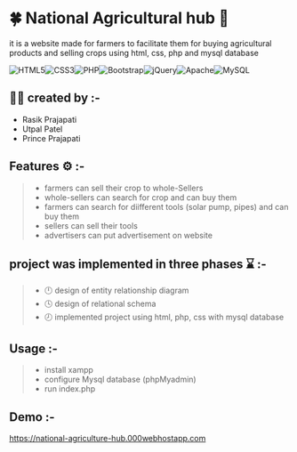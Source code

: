 # :four_leaf_clover: National Agricultural hub :tractor:
 it is a website made for farmers to facilitate them for buying agricultural products and selling crops using html, css, php and mysql database
 
 <img alt="HTML5" src="https://img.shields.io/badge/html5-%23E34F26.svg?style=for-the-badge&logo=html5&logoColor=white"/><img alt="CSS3" src="https://img.shields.io/badge/css3-%231572B6.svg?style=for-the-badge&logo=css3&logoColor=white"/><img alt="PHP" src="https://img.shields.io/badge/php-%23777BB4.svg?style=for-the-badge&logo=php&logoColor=white"/><img alt="Bootstrap" src="https://img.shields.io/badge/bootstrap-%23563D7C.svg?style=for-the-badge&logo=bootstrap&logoColor=white"/><img alt="jQuery" src="https://img.shields.io/badge/jquery-%230769AD.svg?style=for-the-badge&logo=jquery&logoColor=white"/><img alt="Apache" src="https://img.shields.io/badge/apache-%23D42029.svg?style=for-the-badge&logo=apache&logoColor=white"/><img alt="MySQL" src="https://img.shields.io/badge/mysql-%2300f.svg?style=for-the-badge&logo=mysql&logoColor=white"/>
 
 ## :man_student: created by :-  
 * Rasik Prajapati
 * Utpal Patel
 * Prince Prajapati

 ## Features :gear: :-
 > * farmers can sell their crop to whole-Sellers
 > * whole-sellers can search for crop and can buy them
 > * farmers can search for diifferent tools (solar pump, pipes) and can buy them
 > * sellers can sell their tools
 > * advertisers can put advertisement on website

 ## project was implemented in three phases :hourglass: :-
 > * :clock12: design of entity relationship diagram
 > * :clock4: design of relational schema
 > * :clock8: implemented project using html, php, css with mysql database

 ## Usage :-
 > * install xampp
 > * configure Mysql database (phpMyadmin)
 > * run index.php

 ## Demo :-
 https://national-agriculture-hub.000webhostapp.com
